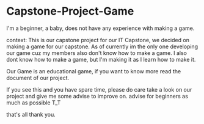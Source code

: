 # Capstone-Project-Game
I'm a beginner, a baby, does not have any experience with making a game.

context:
This is our capstone project for our IT Capstone, we decided on making a game for our capstone.
As of currently im the only one developing our game cuz my members also don't know how to make a game.
I also dont know how to make a game, but I'm making it as I learn how to make it.

Our Game is an educational game, if you want to know more read the document of our project.

If you see this and you have spare time, please do care take a look on our project and give me some advise to improve on.
advise for beginners as much as possible T_T

that's all thank you.
